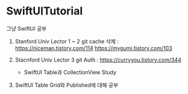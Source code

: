 # SwiftUITutorial
그냥 SwiftUI 공부

1. Stanford Univ Lector 1 ~ 2
 	git cache 삭제 : https://niceman.tistory.com/114
			 https://mygumi.tistory.com/103 

1. Stacnford Univ Lector 3
	git Auth : https://curryyou.tistory.com/344

	- SwiftUI Table과 CollectionView Study

2. SwiftUI Table Grid와 Published에 대해 공부 
